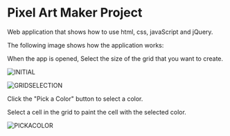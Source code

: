 # Pixel Art Maker Project

Web application that shows how to use html, css, javaScript and jQuery.  

The following image shows how the application works:

When the app is opened, Select the size of the grid that you want to create.

![INITIAL](https://github.com/anferebu/PIXEL-ART/blob/master/Initial.jpg)

![GRIDSELECTION](https://github.com/anferebu/PIXEL-ART/blob/master/GridSelection.jpg)

Click the "Pick a Color" button to select a color.

Select a cell in the grid to paint the cell with the selected color.

![PICKACOLOR](https://github.com/anferebu/PIXEL-ART/blob/master/PickAColor.jpg)




